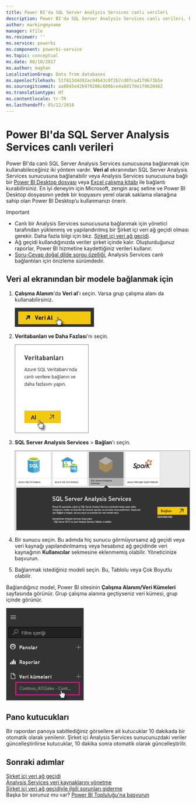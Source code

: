 ```yaml
---
title: Power BI'da SQL Server Analysis Services canlı verileri
description: Power BI'da SQL Server Analysis Services canlı verileri. Bu işlem, kurumsal ağ geçidi için yapılandırılmış olan veri kaynağı aracılığıyla gerçekleştirilir.
author: markingmyname
manager: kfile
ms.reviewer: ''
ms.service: powerbi
ms.component: powerbi-service
ms.topic: conceptual
ms.date: 08/10/2017
ms.author: maghan
LocalizationGroup: Data from databases
ms.openlocfilehash: 51f813d4d92ac94b43c0f2b7cd0fcad1f0673b5e
ms.sourcegitcommit: aa8045e42b979206c600bce4a8d17de1f0620462
ms.translationtype: HT
ms.contentlocale: tr-TR
ms.lasthandoff: 05/22/2018
---
```

# <a name="sql-server-analysis-services-live-data-in-power-bi"></a>Power BI'da SQL Server Analysis Services canlı verileri
Power BI'da canlı SQL Server Analysis Services sunucusuna bağlanmak için kullanabileceğiniz iki yöntem vardır. **Veri al** ekranından SQL Server Analysis Services sunucusuna bağlanabilir veya Analysis Services sunucusuna bağlı bir [Power BI Desktop dosyası](service-desktop-files.md) veya [Excel çalışma kitabı](service-excel-workbook-files.md) ile bağlantı kurabilirsiniz. En iyi deneyim için Microsoft, zengin araç setine ve Power BI Desktop dosyasının yedek bir kopyasını yerel olarak saklama olanağına sahip olan Power BI Desktop’u kullanmanızı önerir.

 >[!IMPORTANT]
 >* Canlı bir Analysis Services sunucusuna bağlanmak için yönetici tarafından yüklenmiş ve yapılandırılmış bir Şirket içi veri ağ geçidi olması gerekir. Daha fazla bilgi için bkz. [Şirket içi veri ağ geçidi](service-gateway-onprem.md).
 >* Ağ geçidi kullandığınızda veriler şirket içinde kalır.  Oluşturduğunuz raporlar, Power BI hizmetine kaydettiğiniz verileri kullanır. 
 >* [Soru-Cevap doğal dilde sorgu özelliği](service-q-and-a-direct-query.md), Analysis Services canlı bağlantıları için önizleme sürümdedir.

## <a name="to-connect-to-a-model-from-get-data"></a>Veri al ekranından bir modele bağlanmak için
1. **Çalışma Alanım**'da **Veri al**'ı seçin. Varsa grup çalışma alanı da kullanabilirsiniz.
   
   ![](media/sql-server-analysis-services-tabular-data/connecttoas_getdatabutton.png)
2. **Veritabanları ve Daha Fazlası**'nı seçin.
   
   ![](media/sql-server-analysis-services-tabular-data/connecttoas_getdata_1.png)
3. **SQL Server Analysis Services** > **Bağlan**'ı seçin. 
   
   ![](media/sql-server-analysis-services-tabular-data/connecttoas_getdata_2.png)
4. Bir sunucu seçin. Bu adımda hiç sunucu görmüyorsanız ağ geçidi veya veri kaynağı yapılandırılmamış veya hesabınız ağ geçidinde veri kaynağının **Kullanıcılar** sekmesine eklenmemiş olabilir. Yöneticinize başvurun.
5. Bağlanmak istediğiniz modeli seçin. Bu, Tablolu veya Çok Boyutlu olabilir.

Bağlandığınız model, Power BI sitesinin **Çalışma Alanım/Veri Kümeleri** sayfasında görünür. Grup çalışma alanına geçtiyseniz veri kümesi, grup içinde görünür.

![](media/sql-server-analysis-services-tabular-data/connecttoas_dataset_5.png)

## <a name="dashboard-tiles"></a>Pano kutucukları
Bir rapordan panoya sabitlediğiniz görsellere ait kutucuklar 10 dakikada bir otomatik olarak yenilenir. Şirket içi Analysis Services sunucunuzdaki veriler güncelleştirilirse kutucuklar, 10 dakika sonra otomatik olarak güncelleştirilir.

## <a name="next-steps"></a>Sonraki adımlar
[Şirket içi veri ağ geçidi](service-gateway-onprem.md)  
[Analysis Services veri kaynaklarını yönetme](service-gateway-enterprise-manage-ssas.md)  
[Şirket içi veri ağ geçidiyle ilgili sorunları giderme](service-gateway-onprem-tshoot.md)  
Başka bir sorunuz mu var? [Power BI Topluluğu'na başvurun](http://community.powerbi.com/)

